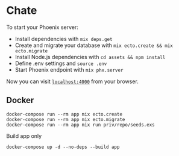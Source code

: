 # Chate

To start your Phoenix server:

  * Install dependencies with `mix deps.get`
  * Create and migrate your database with `mix ecto.create && mix ecto.migrate`
  * Install Node.js dependencies with `cd assets && npm install`
  * Define .env settings and `source .env`
  * Start Phoenix endpoint with `mix phx.server`

Now you can visit [`localhost:4000`](http://localhost:4000) from your browser.

## Docker
```
docker-compose run --rm app mix ecto.create
docker-compose run --rm app mix ecto.migrate
docker-compose run --rm app mix run priv/repo/seeds.exs
```

Build app only
```
docker-compose up -d --no-deps --build app
```